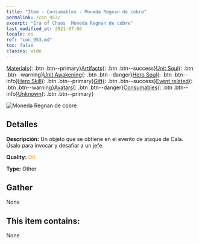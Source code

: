 ```yaml
---
title: "Item - Consumables - Moneda Regnan de cobre"
permalink: /con_953/
excerpt: "Era of Chaos  Moneda Regnan de cobre"
last_modified_at: 2021-07-06
locale: es
ref: "con_953.md"
toc: false
classes: wide
---
```

 [Materials](/ItemsES/){: .btn .btn--primary}[Artifacts](/ItemsES/Artifacts/){: .btn .btn--success}[Unit Soul](/ItemsES/UnitSoul/){: .btn .btn--warning}[Unit Awakening](/ItemsES/UnitAwakening/){: .btn .btn--danger}[Hero Soul](/ItemsES/HeroSoul/){: .btn .btn--info}[Hero Skill](/ItemsES/HeroSkill/){: .btn .btn--primary}[Gift](/ItemsES/Gift/){: .btn .btn--success}[Event related](/ItemsES/Events/){: .btn .btn--warning}[Avatars](/ItemsES/Avatars/){: .btn .btn--danger}[Consumables](/ItemsES/Consumables/){: .btn .btn--info}[Unknown](/ItemsES/Unknown/){: .btn .btn--primary}

 ![Moneda Regnan de cobre](/images/t/i_40048.png)

## Detalles
 **Descripción:** Un objeto que se obtiene en el evento de ataque de Cala. Úsalo para invocar y desafiar a un jefe.

 **Quality:** <span style="color: #FF8C00">OK</span>

 **Type:** Other

## Gather

  None

## This item contains:

  None

